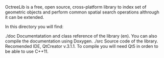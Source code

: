 OctreeLib is a free, open source, cross-platform library to index set of geometric objects
and perform common spatial search operations althrough it can be extended.

In this directory you will find:

./doc
	Documentatation and class reference of the library (en). You can also compile the documentation using Doxygen.
./src
	Source code of the library. Recomended IDE, QtCreator v.3.1.1. To compile
	you will need Qt5 in orden to be able to use C++11.